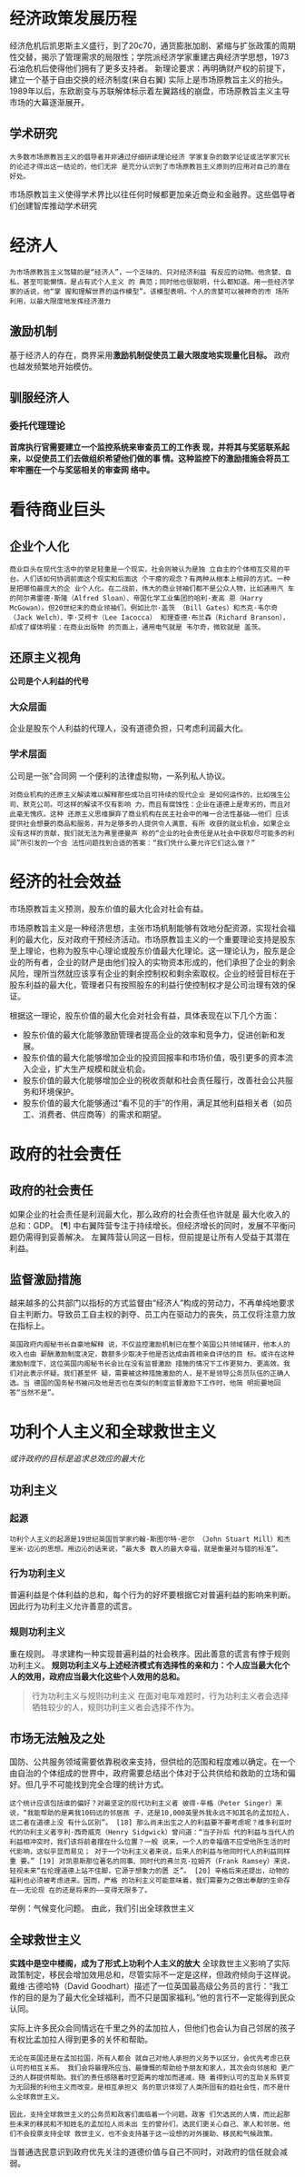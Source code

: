 
# 经济政策发展历程
经济危机后凯恩斯主义盛行，到了20c70，通货膨胀加剧、紧缩与扩张政策的周期性交替，揭示了管理需求的局限性；学院派经济学家重建古典经济学思想，1973石油危机后使得他们拥有了更多支持者。
新理论要求：再明确财产权的前提下，建立一个基于自由交换的经济制度(来自右翼)
实际上是市场原教旨主义的抬头。
1989年以后，东欧剧变与苏联解体标示着左翼路线的崩盘，市场原教旨主义主导市场的大幕逐渐展开。
## 学术研究
```
大多数市场原教旨主义的倡导者并非通过仔细研读理论经济 学家复杂的数学论证或法学家冗长的论述才得出这一结论的，他们无非 是充分认识到了市场原教旨主义原则的应用对自己的潜在好处。
```
市场原教旨主义使得学术界比以往任何时候都更加亲近商业和金融界。这些倡导者们创建智库推动学术研究
# 经济人
```
为市场原教旨主义驾辕的是“经济人”，一个乏味的、只对经济利益 有反应的动物。他贪婪、自私，甚至可能懒惰，是占有式个人主义 的 典范；同时他也很聪明，什么都知道。用一些经济学家的话说，他“掌 握和理解世界的运作模型”。该模型表明，个人的贪婪可以被神奇的市 场所利用，以最大限度地发挥经济潜力
```
## 激励机制
基于经济人的存在，商界采用**激励机制促使员工最大限度地实现量化目标。**
政府也越发频繁地开始模仿。
## 驯服经济人
### 委托代理理论
**首席执行官需要建立一个监控系统来审查员工的工作表 现，并将其与奖惩联系起来，以促使员工们去做组织希望他们做的事 情。这种监控下的激励措施会将员工牢牢圈在一个与奖惩相关的审查网 络中。**

# 看待商业巨头
## 企业个人化
```
商业巨头在现代生活中的举足轻重是一个现实，社会则被认为是独 立自主的个体相互交易的平台。人们该如何协调前面这个现实和后面这 个干瘪的观念？有两种从根本上相异的方式。一种是把哪怕最庞大的企 业个人化。在二战前，伟大的商业领袖们都不是公众人物，比如通用汽 车的阿尔弗雷德·斯隆（Alfred Sloan）、帝国化学工业集团的哈利·麦高 恩（Harry McGowan）。但20世纪末的商业领袖们，例如比尔·盖茨 （Bill Gates）和杰克·韦尔奇（Jack Welch）、李·艾柯卡（Lee Iacocca） 和理查德·布兰森（Richard Branson），却成了媒体明星：在商业出版物 的页面上，通用电气就是 韦尔奇，微软就是 盖茨。
```
## 还原主义视角
**公司是个人利益的代号**
### 大众层面
企业是股东个人利益的代理人，没有道德负担，只考虑利润最大化。
### 学术层面
公司是一张"合同网 一个便利的法律虚拟物，一系列私人协议。
```
对商业机构的还原主义解读难以解释那些成功且可持续的现代企业 是如何运作的，比如强生公司、默克公司。可这样的解读不仅有影响 力，而且有腐蚀性：企业在道德上是卑劣的，而且对此毫无愧疚。这种 还原主义思维摒弃了商业机构在民主社会中的唯一合法性基础——他们 应该提供社会想要的商品和服务，并为足够多的人提供令人满意、有所 收获的就业机会。如果企业没有这样的贡献，我们就无法为弗里德曼声 称的“企业的社会责任是从社会中获取尽可能多的利润”所引发的一个合 法性问题找到合适的答案：“我们凭什么要允许它们这么做？”
```
# 经济的社会效益
市场原教旨主义预测，股东价值的最大化会对社会有益。

市场原教旨主义是一种经济思想，主张市场机制能够有效地分配资源，实现社会福利的最大化，反对政府干预经济活动。市场原教旨主义的一个重要理论支持是股东至上理论，也称为股东中心理论或股东价值最大化理论。这一理论认为，股东是企业的所有者，企业的财产是由他们投入的实物资本形成的，他们承担了企业的剩余风险，理所当然就应该享有企业的剩余控制权和剩余索取权。企业的经营目标在于股东利益的最大化，管理者只有按照股东的利益行使控制权才是公司治理有效的保证。

根据这一理论，股东价值的最大化会对社会有益，具体表现在以下几个方面：

-   股东价值的最大化能够激励管理者提高企业的效率和竞争力，促进创新和发展。
-   股东价值的最大化能够增加企业的投资回报率和市场价值，吸引更多的资本流入企业，扩大生产规模和就业机会。
-   股东价值的最大化能够增加企业的税收贡献和社会责任履行，改善社会公共服务和环境保护。
-   股东价值的最大化能够通过“看不见的手”的作用，满足其他利益相关者（如员工、消费者、供应商等）的需求和期望。

# 政府的社会责任
## 政府的社会责任
如果企业的社会责任是利润最大化，那么政府的社会责任也许就是 最大化收入的总和：GDP。 [¶] 中右翼阵营专注于持续增长。但经济增长的同时，发展不平衡问题仍需得到妥善解决。
左翼阵营认同这一目标，但前提是让所有人受益于其潜在利益。
## 监督激励措施
越来越多的公共部门以指标的方式监督由“经济人”构成的劳动力，不再单纯地要求自主判断力。导致员工自主权的剥夺、员工内在驱动力的丧失，员工仅将注意力放在指标上。
```
英国政府内阁秘书长自豪地解释 说，不仅监控激励机制已在整个英国公共领域铺开，他本人的收入也由 薪酬激励制度决定，数额多少取决于他是否达成由首相亲自评估的目 标。或许在这种激励制度下，这位英国内阁秘书长会比在没有监督激励 措施的情况下工作更努力、更高效。我们对此表示怀疑。我们甚至怀 疑，需要被这种措施激励的人，是不是领导公务员队伍的正确人选。当 德国的国务秘书被问及他是否也在类似的制度监督激励下工作时，他简 明扼要地回答“当然不是”。
```
# 功利个人主义和全球救世主义
*或许政府的目标是追求总效应的最大化*
## 功利主义
### 起源
```
功利个人主义的起源是19世纪英国哲学家约翰·斯图尔特·密尔 （John Stuart Mill）和杰里米·边沁的思想。用边沁的话来说，“最大多 数人的最大幸福，就是衡量对与错的标准”。
```
### 行为功利主义
普遍利益是个体利益的总和，每个行为的好坏要根据它对普遍利益的影响来判断。因此行为功利主义允许善意的谎言。
### 规则功利主义
重在规则。
寻求建构一种实现普遍利益的社会秩序。因此善意的谎言有悖于规则功利主义。
**规则功利主义与上述经济模式有选择性的亲和力：个人应当最大化个人的效用，政府应当最大化这些个人效用的总和。**

>行为功利主义与规则功利主义
>在面对电车难题时，行为功利主义者会选择牺牲较少的人，规则功利主义者会选择不作为。

## 市场无法触及之处
国防、公共服务领域需要依靠税收来支持，但供给的范围和程度难以确定。在一个由自治的个体组成的世界中，政府需要总结出个体对于公共供给和救助的立场和偏好。但几乎不可能找到完全合理的统计方式。
```
这个统计应该包括谁的偏好？对最坚定的现代功利主义者 彼得·辛格（Peter Singer）来说，“我能帮助的是离我10码远的邻居孩 子，还是10,000英里外我永远不知其名的孟加拉人，这二者在道德上没 有什么区别”。 [18] 那么尚未出生之人的利益要不要考虑呢？维多利亚时 代的功利主义者亨利·西奇威克（Henry Sidgwick）曾问道：“当子孙后 代的利益与当代人的利益相冲突时，我们该将前者摆在什么位置？一般 说来，一个人的幸福值不应受他所生活的时代影响，这似乎显而易见； 对于一个功利主义者来说，后来人的利益与他同时代人的利益同样重 要。” [19] 对凯恩斯那位著名的同事、同时代的弗兰克·拉姆齐（Frank Ramsey）来说，轻视未来“在伦理道德上站不住脚，它源于想象力的匮 乏”。 [20] 辛格后来还提出，动物的福利也必须被考虑进来。因而，严格 的功利主义可能意味着，我们需要为之做出奉献的生命存在——无论现 在的还是将来的——变得无限多了。
```
举例：气候变化问题。
由此，我们引出全球救世主义
## 全球救世主义
**实践中是空中楼阁，成为了形式上功利个人主义的放大**
全球救世主义影响了实际政策制定，移民会增加效用总和，尽管实际不一定是这样，但政府倾向于这样说。
戴维·古德哈特（David Goodhart）描述了一位英国最高级公务员的言行：“我工作的目的是为了最大化全球福利，而不只是国家福利。”他的言行不一定能得到民众认同。

实际上许多民众会同情远在千里之外的孟加拉人，但他们也会认为自己邻居的孩子有权比孟加拉人得到更多的关怀和帮助。
```
无论在英国还是在孟加拉国，所有人都会 就自己对他人承担的义务予以区分，会优先考虑已获认可的相互关系。 我们会将最理所应当、最慷慨的帮助给予朋友和家人，其次会向邻居和 更广泛的人群提供帮助。我们的责任感随着时空距离的增加而递减，随 着得到认可的互助关系转变为无回报的利他主义而改变。是相互承担义 务的意识体现了人类所固有的趋社会性，而不是什么全球救世主义。

因此，支持全球救世主义的公务员和政客们面临着一个问题。政客 们欠选民的人情，而比起那些未来的移民和不知姓名的孟加拉人尚未出 生的曾孙们，选民们更关心自己、家人和邻居。他们不会投票支持全球 救世主义，也不会支持基于这一设想的对外援助、移民和气候政策。
```
当普通选民意识到政府优先关注的道德价值与自己不同时，对政府的信任就会减弱。